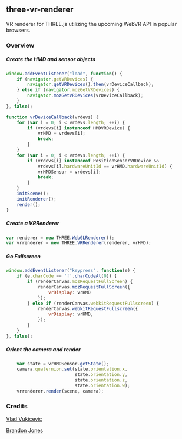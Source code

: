 ## three-vr-renderer

VR renderer for THREE.js utilizing the upcoming WebVR API in popular browsers.

### Overview

##### Create the HMD and sensor objects

```javascript
window.addEventListener("load", function() {
    if (navigator.getVRDevices) {
        navigator.getVRDevices().then(vrDeviceCallback);
    } else if (navigator.mozGetVRDevices) {
        navigator.mozGetVRDevices(vrDeviceCallback);
    }
}, false);

function vrDeviceCallback(vrdevs) {
    for (var i = 0; i < vrdevs.length; ++i) {
        if (vrdevs[i] instanceof HMDVRDevice) {
            vrHMD = vrdevs[i];
            break;
        }
    }
    for (var i = 0; i < vrdevs.length; ++i) {
        if (vrdevs[i] instanceof PositionSensorVRDevice &&
            vrdevs[i].hardwareUnitId == vrHMD.hardwareUnitId) {
            vrHMDSensor = vrdevs[i];
            break;
        }
    }
    initScene();
    initRenderer();
    render();
}
```

##### Create a VRRenderer

```javascript
var renderer = new THREE.WebGLRenderer();
var vrrenderer = new THREE.VRRenderer(renderer, vrHMD);
```

##### Go Fullscreen

```javascript
window.addEventListener("keypress", function(e) {
    if (e.charCode == 'f'.charCodeAt(0)) {
        if (renderCanvas.mozRequestFullScreen) {
            renderCanvas.mozRequestFullScreen({
                vrDisplay: vrHMD
            });
        } else if (renderCanvas.webkitRequestFullscreen) {
            renderCanvas.webkitRequestFullscreen({
                vrDisplay: vrHMD,
            });
        }
    }
}, false);
```

##### Orient the camera and render

```javascript
    var state = vrHMDSensor.getState();
    camera.quaternion.set(state.orientation.x, 
                          state.orientation.y, 
                          state.orientation.z, 
                          state.orientation.w);
    vrrenderer.render(scene, camera);
```

### Credits

[Vlad Vukicevic](https://twitter.com/vvuk)

[Brandon Jones](https://twitter.com/Tojiro)